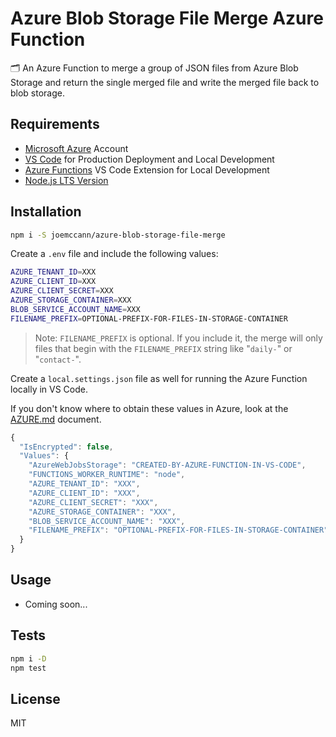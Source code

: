 # Azure Blob Storage File Merge Azure Function

🗂 An Azure Function to merge a group of JSON files from Azure Blob Storage
and return the single merged file and write the merged file back to
blob storage.

## Requirements

- [Microsoft Azure](https://portal.azure.com) Account
- [VS Code](https://code.visualstudio.com/) for Production Deployment
and Local Development
- [Azure Functions](https://marketplace.visualstudio.com/items?itemName=ms-azuretools.vscode-azurefunctions)
VS Code Extension for Local Development
- [Node.js LTS Version](https://nodejs.org/en/about/releases/)

## Installation

```sh
npm i -S joemccann/azure-blob-storage-file-merge
```

Create a `.env` file and include the following values:

```sh
AZURE_TENANT_ID=XXX
AZURE_CLIENT_ID=XXX
AZURE_CLIENT_SECRET=XXX
AZURE_STORAGE_CONTAINER=XXX
BLOB_SERVICE_ACCOUNT_NAME=XXX
FILENAME_PREFIX=OPTIONAL-PREFIX-FOR-FILES-IN-STORAGE-CONTAINER
```

> Note: `FILENAME_PREFIX` is optional.  If you include it, the merge will
only files that begin with the `FILENAME_PREFIX` string like "`daily-`"
or "`contact-`".

Create a `local.settings.json` file as well for running the Azure Function
locally in VS Code.

If you don't know where to obtain these values in Azure,
look at the [AZURE.md](AZURE.md) document.

```js
{
  "IsEncrypted": false,
  "Values": {
    "AzureWebJobsStorage": "CREATED-BY-AZURE-FUNCTION-IN-VS-CODE",
    "FUNCTIONS_WORKER_RUNTIME": "node",
    "AZURE_TENANT_ID": "XXX",
    "AZURE_CLIENT_ID": "XXX",
    "AZURE_CLIENT_SECRET": "XXX",
    "AZURE_STORAGE_CONTAINER": "XXX",
    "BLOB_SERVICE_ACCOUNT_NAME": "XXX",
    "FILENAME_PREFIX": "OPTIONAL-PREFIX-FOR-FILES-IN-STORAGE-CONTAINER"
  }
}
```

## Usage

- Coming soon...

## Tests

```sh
npm i -D
npm test
```

## License

MIT
